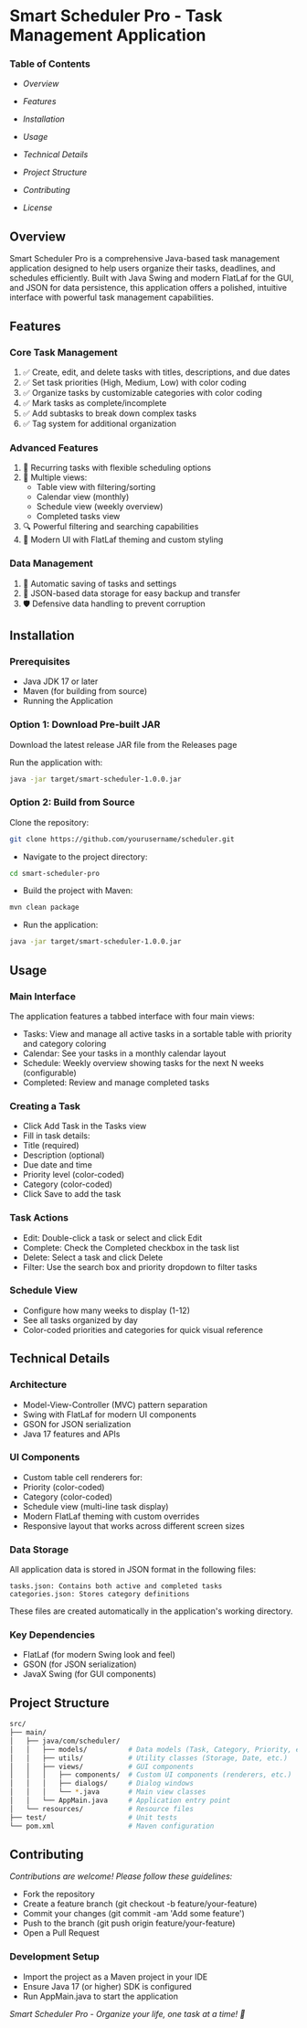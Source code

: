 # Smart Scheduler Pro - Task Management Application


### Table of Contents

* _Overview_

* _Features_

* _Installation_

* _Usage_

* _Technical Details_

* _Project Structure_

* _Contributing_

* _License_

## Overview

Smart Scheduler Pro is a comprehensive Java-based task management application designed to help users organize their tasks, deadlines, and schedules efficiently. Built with Java Swing and modern FlatLaf for the GUI, and JSON for data persistence, this application offers a polished, intuitive interface with powerful task management capabilities.

## Features

### Core Task Management

1. ✅  Create, edit, and delete tasks with titles, descriptions, and due dates
2. ✅  Set task priorities (High, Medium, Low) with color coding
3. ✅  Organize tasks by customizable categories with color coding
4. ✅ Mark tasks as complete/incomplete
5. ✅  Add subtasks to break down complex tasks
6. ✅  Tag system for additional organization

### Advanced Features

1. 🔄  Recurring tasks with flexible scheduling options
2. 📅  Multiple views:
   * Table view with filtering/sorting
   * Calendar view (monthly)
   * Schedule view (weekly overview)
   * Completed tasks view
7. 🔍  Powerful filtering and searching capabilities
8. 🎨  Modern UI with FlatLaf theming and custom styling

### Data Management

1. 💾  Automatic saving of tasks and settings
2. 🔄  JSON-based data storage for easy backup and transfer
3. 🛡️  Defensive data handling to prevent corruption

## Installation

### Prerequisites

* Java JDK 17 or later
* Maven (for building from source)
* Running the Application

### Option 1: Download Pre-built JAR

Download the latest release JAR file from the Releases page

Run the application with:
``` bash
java -jar target/smart-scheduler-1.0.0.jar
```
### Option 2: Build from Source

Clone the repository:

``` bash
git clone https://github.com/yourusername/scheduler.git
```
* Navigate to the project directory:

``` bash
cd smart-scheduler-pro
```
* Build the project with Maven:
``` bash
mvn clean package
```
* Run the application:
``` bash
java -jar target/smart-scheduler-1.0.0.jar
```

## Usage

### Main Interface

The application features a tabbed interface with four main views:

* Tasks: View and manage all active tasks in a sortable table with priority and category coloring
* Calendar: See your tasks in a monthly calendar layout
* Schedule: Weekly overview showing tasks for the next N weeks (configurable)
* Completed: Review and manage completed tasks

### Creating a Task

* Click Add Task in the Tasks view
* Fill in task details:
* Title (required)
* Description (optional)
* Due date and time
* Priority level (color-coded)
* Category (color-coded)
* Click Save to add the task

### Task Actions

* Edit: Double-click a task or select and click Edit
* Complete: Check the Completed checkbox in the task list
* Delete: Select a task and click Delete
* Filter: Use the search box and priority dropdown to filter tasks

### Schedule View

* Configure how many weeks to display (1-12)
* See all tasks organized by day
* Color-coded priorities and categories for quick visual reference


## Technical Details

### Architecture

* Model-View-Controller (MVC) pattern separation
* Swing with FlatLaf for modern UI components
* GSON for JSON serialization
* Java 17 features and APIs

### UI Components

* Custom table cell renderers for:
* Priority (color-coded)
* Category (color-coded)
* Schedule view (multi-line task display)
* Modern FlatLaf theming with custom overrides
* Responsive layout that works across different screen sizes

### Data Storage

All application data is stored in JSON format in the following files:

    tasks.json: Contains both active and completed tasks
    categories.json: Stores category definitions

These files are created automatically in the application's working directory.

### Key Dependencies

* FlatLaf (for modern Swing look and feel)
* GSON (for JSON serialization)
* JavaX Swing (for GUI components)


## Project Structure
```bash
src/
├── main/
│   ├── java/com/scheduler/
│   │   ├── models/          # Data models (Task, Category, Priority, etc.)
│   │   ├── utils/           # Utility classes (Storage, Date, etc.)
│   │   ├── views/           # GUI components
│   │   │   ├── components/  # Custom UI components (renderers, etc.)
│   │   │   ├── dialogs/     # Dialog windows
│   │   │   └── *.java       # Main view classes
│   │   └── AppMain.java     # Application entry point
│   └── resources/           # Resource files
├── test/                    # Unit tests
└── pom.xml                  # Maven configuration
```


## Contributing

_Contributions are welcome! Please follow these guidelines:_

* Fork the repository
* Create a feature branch (git checkout -b feature/your-feature)
* Commit your changes (git commit -am 'Add some feature')
* Push to the branch (git push origin feature/your-feature)
* Open a Pull Request

### Development Setup

* Import the project as a Maven project in your IDE
* Ensure Java 17 (or higher) SDK  is configured
* Run AppMain.java to start the application


_Smart Scheduler Pro - Organize your life, one task at a time! 🚀_
